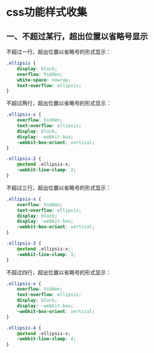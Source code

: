 # css功能样式收集

## 一、不超过某行，超出位置以省略号显示

不超过一行，超出位置以省略号的形式显示：

```css
.ellipsis {
    display: block;
    overflow: hidden;
    white-space: nowrap;
    text-overflow: ellipsis;
}
```

不超过两行，超出位置以省略号的形式显示：

```css
.ellipsis-x {
    overflow: hidden;
    text-overflow: ellipsis;
    display: block;
    display: -webkit-box;
    -webkit-box-orient: vertical;
}

.ellipsis-2 {
    @extend .ellipsis-x;
    -webkit-line-clamp: 2;
}
```

不超过三行，超出位置以省略号的形式显示：

```css
.ellipsis-x {
    overflow: hidden;
    text-overflow: ellipsis;
    display: block;
    display: -webkit-box;
    -webkit-box-orient: vertical;
}

.ellipsis-3 {
    @extend .ellipsis-x;
    -webkit-line-clamp: 3;
}
```

不超过四行，超出位置以省略号的形式显示：

```css
.ellipsis-x {
    overflow: hidden;
    text-overflow: ellipsis;
    display: block;
    display: -webkit-box;
    -webkit-box-orient: vertical;
}

.ellipsis-4 {
    @extend .ellipsis-x;
    -webkit-line-clamp: 4;
}
```

